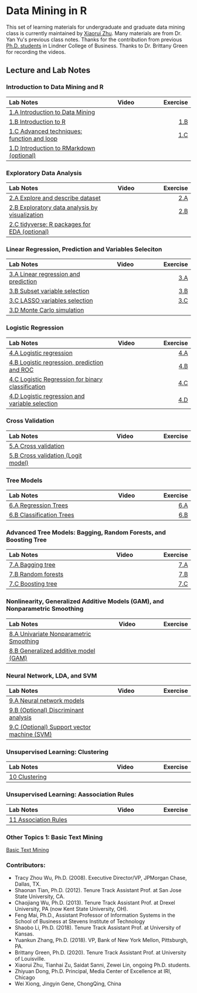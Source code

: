 # Data Mining in R

This set of learning materials for undergraduate and graduate data mining class is currently maintained by [Xiaorui Zhu](https://homepages.uc.edu/~zhuxr/). Many materials are from Dr. Yan Yu's previous class notes. Thanks for the contribution from previous [Ph.D. students](#bottom) in Lindner College of Business. Thanks to Dr. Brittany Green for recording the videos. 


## Lecture and Lab Notes

### Introduction to Data Mining and R

<style>
table th:first-of-type {
    width: 480px;
}
table th:nth-of-type(2) {
    width: 160px;
}
table th:nth-of-type(3) {
    width: 160px;
}
</style>


| Lab Notes |  Video | Exercise |
|:----------|:-------------:|------:|
| [1.A Introduction to Data Mining](lecture/1.A_IntroDM.html)                   |       |                                  |
| [1.B Introduction to R](lecture/1.B_IntroR.html)                              |       | [1.B](lecture/1.B_Exercise.html) |
| [1.C Advanced techniques: function and loop](lecture/1.C_IntroFuncLoop.html)  |       | [1.C](lecture/1.C_Exercise.html) |
| [1.D Introduction to RMarkdown (optional)](lecture/1.D_IntroMarkdown.html)    |       |                                  |

### Exploratory Data Analysis

| Lab Notes |  Video | Exercise |
|:----------|:-------------:|------:|
| [2.A Explore and describe dataset](lecture/2.A_ExploratoryAnalyses.html)     |            | [2.A](lecture/2.A_Exercise.html)  |
| [2.B Exploratory data analysis by visualization](lecture/2.B_EDA_Vis.html)   |            | [2.B](lecture/2.B_Exercise.html) |
| [2.C tidyverse: R packages for EDA (optional)](lecture/2.C_tidyverse.html)   |            |                                   |

### Linear Regression, Prediction and Variables Seleciton

| Lab Notes |  Video | Exercise |
|:----------|:-------------:|------:|
| [3.A Linear regression and prediction](lecture/3.A_LinearReg.html)           |            | [3.A](lecture/3.A_Exercise.html)  |
| [3.B Subset variable selection](lecture/3.B_SubsetVS.html)                   |            | [3.B](lecture/3.B_Exercise.html)  |
| [3.C LASSO variables selection](lecture/3.C_LASSO.html)                      |            | [3.C](lecture/3.C_Exercise.html)  |
| [3.D Monte Carlo simulation](lecture/3.D_Simulation.html)                      |          |                                   |

### Logistic Regression

| Lab Notes |  Video | Exercise |
|:----------|:-------------:|------:|
| [4.A Logistic regression](lecture/4.A_LogisticReg.html)                                         |            | [4.A](lecture/4.A_Exercise.html)  |
| [4.B Logistic regression, prediction and ROC](lecture/4.B_LogisticReg_ROC.html)                 |            | [4.B](lecture/4.B_Exercise.html) |
| [4.C Logistic Regression for binary classification](lecture/4.C_LogisticReg_Classification.html)|            | [4.C](lecture/4.C_Exercise.html) |
| [4.D Logistic regression and variable selection](lecture/4.D_LogisticReg_VS.html)               |            | [4.D](lecture/4.D_Exercise.html) |

### Cross Validation

| Lab Notes |  Video | Exercise |
|:----------|:-------------:|------:|
| [5.A Cross validation](lecture/5.A_CrossValidation.html)                      |            |   |
| [5.B Cross validation (Logit model)](lecture/5.B_CrossValidationLogit.html)   |            |   |

### Tree Models

| Lab Notes |  Video | Exercise |
|:----------|:-------------:|------:|
| [6.A Regression Trees](lecture/5.A_RegTree.html)       |            | [6.A](lecture/5.A_Exercise.html)  |
| [6.B Classification Trees](lecture/5.B_ClassTree.html) |            | [6.B](lecture/5.B_Exercise.html) |

### Advanced Tree Models: Bagging, Random Forests, and Boosting Tree

| Lab Notes                                             |  Video     | Exercise                         |
|:------------------------------------------------------|:----------:|---------------------------------:|
| [7.A Bagging tree](lecture/7.A_Bagging.html)          |            | [7.A](lecture/7.A_Exercise.html) |
| [7.B Random forests](lecture/7.B_RandomForests.html)  |            | [7.B](lecture/7.B_Exercise.html) |
| [7.C Boosting tree](lecture/7.C_Boosting.html)        |            | [7.C](lecture/7.C_Exercise.html) |

### Nonlinearity, Generalized Additive Models (GAM), and Nonparametric Smoothing

| Lab Notes |  Video | Exercise |
|:----------|:-------------:|------:|
| [8.A Univariate Nonparametric Smoothing](lecture/6.A_BeyondLinearity.html)   |            |  |
| [8.B Generalized additive model (GAM)](lecture/6.B_GAM.html)      |            |  |

### Neural Network, LDA, and SVM 

| Lab Notes |  Video | Exercise |
|:----------|:-------------:|------:|
| [9.A Neural network models](lecture/6.D_NeuralNet.html)           |            |  |
| [9.B (Optional) Discriminant analysis](lecture/6.C_DiscriminantAnalysis.html)|            |   |
| [9.C (Optional) Support vector machine (SVM)](lecture/6.E_SVM.html)          |            |   |

### Unsupervised Learning: Clustering

| Lab Notes |  Video | Exercise |
|:----------|:-------------:|------:|
| [10 Clustering](lecture/10.A_Clustering.html)           |            |  |

### Unsupervised Learning: Aassociation Rules

| Lab Notes |  Video | Exercise |
|:----------|:-------------:|------:|
| [11 Association Rules](lecture/10.B_AssociationRules.html)|            |  |

### Other Topics 1: Basic Text Mining

[Basic Text Mining](lecture/Basic_Text_Mining.html)


<a id="bottom"></a>

### Contributors: 
- Tracy Zhou Wu, Ph.D. (2008). Executive Director/VP, JPMorgan Chase, Dallas, TX.  
- Shaonan Tian, Ph.D. (2012). Tenure Track Assistant Prof. at San Jose State University, CA. 
- Chaojiang Wu, Ph.D. (2013). Tenure Track Assistant Prof. at Drexel University, PA (now Kent State University, OH).
- Feng Mai, Ph.D., Assistant Professor of Information Systems in the School of Business at Stevens Institute of Technology
- Shaobo Li, Ph.D. (2018). Tenure Track Assistant Prof. at University of Kansas.
- Yuankun Zhang, Ph.D. (2018). VP, Bank of New York Mellon, Pittsburgh, PA.
- Brittany Green, Ph.D. (2020). Tenure Track Assistant Prof. at University of Louisville.
- Xiaorui Zhu, Tianhai Zu, Saidat Sanni, Zewei Lin, ongoing Ph.D. students.
- Zhiyuan Dong, Ph.D. Principal, Media Center of Excellence at IRI, Chicago
- Wei Xiong, Jingyin Gene, ChongQing, China

